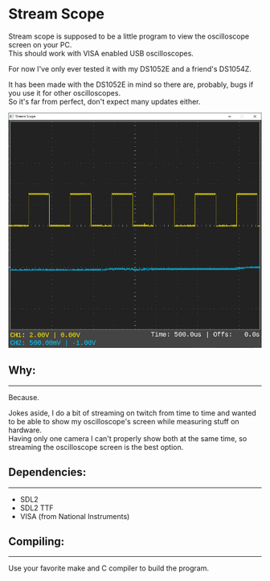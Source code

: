 # Stream Scope

Stream scope is supposed to be a little program to view the oscilloscope screen on your PC.  
This should work with VISA enabled USB oscilloscopes.  

For now I've only ever tested it with my DS1052E and a friend's DS1054Z.  

It has been made with the DS1052E in mind so there are, probably, bugs if you use it for other oscilloscopes.  
So it's far from perfect, don't expect many updates either.  

<img src="stream scope.png">

## Why:
----------

Because.  

Jokes aside, I do a bit of streaming on twitch from time to time and wanted to be able to show my oscilloscope's screen while measuring stuff on hardware.  
Having only one camera I can't properly show both at the same time, so streaming the oscilloscope screen is the best option.  

## Dependencies:
----------------

- SDL2
- SDL2 TTF
- VISA (from National Instruments)


## Compiling:
-------------

Use your favorite make and C compiler to build the program.
